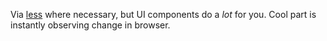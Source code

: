 Via [less](https://lesscss.org) where necessary, but UI components do a _lot_ for you. Cool part is instantly observing change in browser.
